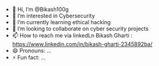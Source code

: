 - 👋 Hi, I’m @Bikash100g
- 👀 I’m interested in Cybersecurity
- 🌱 I’m currently learning ethical hacking
- 💞️ I’m looking to collaborate on cyber security projects
- 📫 How to reach me via linkedLn Bikash Gharti : https://www.linkedin.com/in/bikash-gharti-2345892ba/
- 😄 Pronouns: ...
- ⚡ Fun fact: ...

<!---
Bikash100g/Bikash100g is a ✨ special ✨ repository because its `README.md` (this file) appears on your GitHub profile.
You can click the Preview link to take a look at your changes.
--->
